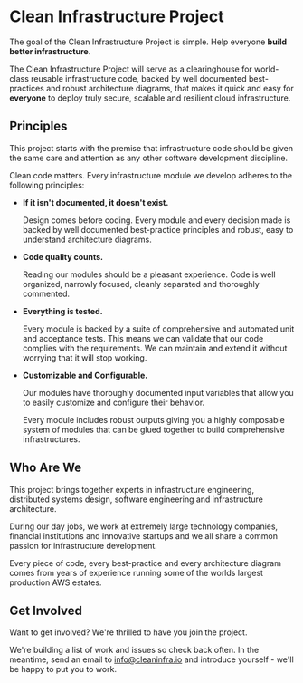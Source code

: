 # Clean Infrastructure Project

The goal of the Clean Infrastructure Project is simple. Help everyone **build better infrastructure**.

The Clean Infrastructure Project will serve as a clearinghouse for world-class reusable infrastructure code, backed by well documented best-practices and robust architecture diagrams, that makes it quick and easy for **everyone** to deploy truly secure, scalable and resilient cloud infrastructure.

## Principles

This project starts with the premise that infrastructure code should be given the same care and attention as any other software development discipline.

Clean code matters. Every infrastructure module we develop adheres to the following principles:

- **If it isn't documented, it doesn't exist.**

  Design comes before coding. Every module and every decision made is backed by well documented best-practice principles and robust, easy to understand architecture diagrams.

- **Code quality counts.**

  Reading our modules should be a pleasant experience. Code is well organized, narrowly focused, cleanly separated and thoroughly commented.

- **Everything is tested.**

  Every module is backed by a suite of comprehensive and automated unit and acceptance tests. This means we can validate that our code complies with the requirements. We can maintain and extend it without worrying that it will stop working.

- **Customizable and Configurable.**

  Our modules have thoroughly documented input variables that allow you to easily customize and configure their behavior.

  Every module includes robust outputs giving you a highly composable system of modules that can be glued together to build comprehensive infrastructures.

## Who Are We

This project brings together experts in infrastructure engineering, distributed systems design, software engineering and infrastructure architecture.

During our day jobs, we work at extremely large technology companies, financial institutions and innovative startups and we all share a common passion for infrastructure development.

Every piece of code, every best-practice and every architecture diagram comes from years of experience running some of the worlds largest production AWS estates.

## Get Involved

Want to get involved? We're thrilled to have you join the project.

We're building a list of work and issues so check back often. In the meantime, send an email to info@cleaninfra.io and introduce yourself - we'll be happy to put you to work.
